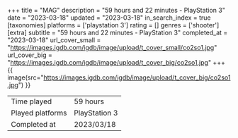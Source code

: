 +++
title = "MAG"
description = "59 hours and 22 minutes - PlayStation 3"
date = "2023-03-18"
updated = "2023-03-18"
in_search_index = true
[taxonomies]
platforms = ['playstation 3']
rating = []
genres = ['shooter']
[extra]
subtitle = "59 hours and 22 minutes - PlayStation 3"
completed_at = "2023-03-18"
url_cover_small = "https://images.igdb.com/igdb/image/upload/t_cover_small/co2so1.jpg"
url_cover_big = "https://images.igdb.com/igdb/image/upload/t_cover_big/co2so1.jpg"
+++
{{ image(src="https://images.igdb.com/igdb/image/upload/t_cover_big/co2so1.jpg") }}

|              |            |
| ------------ | ---------- |
| Time played  | 59 hours |
| Played platforms    | PlayStation 3 |
| Completed at | 2023/03/18 |


